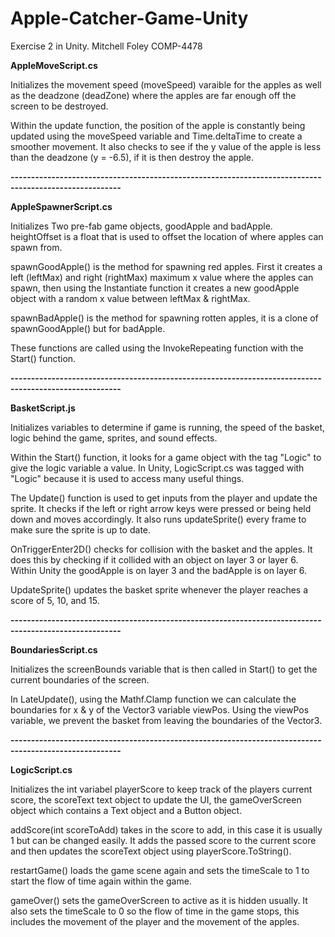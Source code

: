 # Apple-Catcher-Game-Unity
Exercise 2 in Unity.
Mitchell Foley
COMP-4478

**AppleMoveScript.cs**

Initializes the movement speed (moveSpeed) varaible for the apples as well as the deadzone (deadZone) where the apples are 
far enough off the screen to be destroyed.

Within the update function, the position of the apple is constantly being updated using the moveSpeed variable and Time.deltaTime
to create a smoother movement. It also checks to see if the y value of the apple is less than the deadzone (y = -6.5), if it is then destroy 
the apple.

**-------------------------------------------------------------------------------------------------------**

**AppleSpawnerScript.cs**

Initializes Two pre-fab game objects, goodApple and badApple.
heightOffset is a float that is used to offset the location of where apples can spawn from.

spawnGoodApple() is the method for spawning red apples.
First it creates a left (leftMax) and right (rightMax) maximum x value where the apples can spawn, then using
the Instantiate function it creates a new goodApple object with a random x value between leftMax & rightMax.

spawnBadApple() is the method for spawning rotten apples, it is a clone of spawnGoodApple() but for badApple.

These functions are called using the InvokeRepeating function with the Start() function.

**-------------------------------------------------------------------------------------------------------**

**BasketScript.js**

Initializes variables to determine if game is running, the speed of the basket, logic behind the game, sprites, and sound effects.

Within the Start() function, it looks for a game object with the tag "Logic" to give the logic variable a value.
In Unity, LogicScript.cs was tagged with "Logic" because it is used to access many useful things.

The Update() function is used to get inputs from the player and update the sprite. It checks if the left or right arrow keys were pressed
or being held down and moves accordingly. It also runs updateSprite() every frame to make sure the sprite is up to date.

OnTriggerEnter2D() checks for collision with the basket and the apples. It does this by checking if it collided with an object on layer 3 or layer 6.
Within Unity the goodApple is on layer 3 and the badApple is on layer 6.

UpdateSprite() updates the basket sprite whenever the player reaches a score of 5, 10, and 15.

**-------------------------------------------------------------------------------------------------------**

**BoundariesScript.cs**

Initializes the screenBounds variable that is then called in Start() to get the current boundaries of the screen.

In LateUpdate(), using the Mathf.Clamp function we can calculate the boundaries for x & y of the Vector3 variable viewPos.
Using the viewPos variable, we prevent the basket from leaving the boundaries of the Vector3.

**-------------------------------------------------------------------------------------------------------**

**LogicScript.cs**

Initializes the int variabel playerScore to keep track of the players current score, the scoreText text object to update the UI, the gameOverScreen object which contains a Text object and a Button object.

addScore(int scoreToAdd) takes in the score to add, in this case it is usually 1 but can be changed easily. It adds the passed score to the current score
and then updates the scoreText object using playerScore.ToString().

restartGame() loads the game scene again and sets the timeScale to 1 to start the flow of time again within the game.

gameOver() sets the gameOverScreen to active as it is hidden usually. It also sets the timeScale to 0 so the flow of time in the game stops, this includes the
movement of the player and the movement of the apples.
